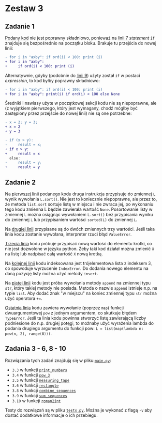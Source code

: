# Zestaw 3

## Zadanie 1

[Podany kod](./1.py) nie jest poprawny składniowo, ponieważ na [linii 7](./1.py#L7) *statement* `if` znajduje się bezpośrednio na początku bloku.
Brakuje tu przejścia do nowej linii:

```diff
- for i in "axby": if ord(i) < 100: print (i)
+ for i in "axby":
+     if ord(i) < 100: print (i)
```

Alternatywnie, gdyby (podobnie do [linii 9](./1.py#L9)) użyty został `if` w postaci *expression*, to kod byłby poprawny składniowo:

```diff
- for i in "axby": if ord(i) < 100: print (i)
+ for i in "axby": print(i) if ord(i) < 100 else None
```

Średniki i nawiasy użyte w początkowej sekcji kodu nie są niepoprawne, ale (z wyjątkiem pierwszego, który jest wymagany, chodź mógłby być zastępiony przez przejście do nowej linii) nie są one potrzebne:

```diff
- x = 2; y = 3;
+ x = 2
+ y = 3

- if (x > y):
-     result = x;
+ if x > y:
+     result = x
  else:
-     result = y;
+     result = y
```

## Zadanie 2

Na [pierwszej linii](2.py#L1) podanego kodu druga instrukcja przypisuje do zmiennej `L` wynik wywołania `L.sort()`.
Nie jest to koniecznie niepoprawne, ale przez to, że metoda `list.sort` sortuje listę w miejscu i nie zwraca jej, po wykonaniu tego kodu zmienna L będzie zawierała wartość `None`.
Posortowanie listy w zmiennej `L` można osiągnąc wywołaniem `L.sort()` bez przypisania wyniku do zmiennej `L` lub przypisaniem wartości `sorted(L)` do zmiennej `L`.

Na [drugiej linii](2.py#L2) przypisane są do dwóch zmiennych trzy wartości.
Jeśli taka linia kodu zostanie wywołana, interpreter rzuci błąd `ValueError`.

[Trzecia linia](2.py#L3) kodu próbuje przypisać nową wartość do elementu krotki, co nie jest dozwolone w języku python.
Żeby taki kod działał można zmienić `X` na listę lub nadpisać całą wartość `X` nową krotką.

Na [kolejnej linii](2.py#L4) kodu indeksowana jest trójelementowa lista z indeksem 3, co spowoduje wyrzucenie `IndexError`.
Do dodania nowego elementu na daną pozycję listy można użyć metody `insert`.

Na [piątej linii](2.py#L5) kodu jest próba wywołania metody `append` na zmiennej typu `str`, który takiej metody nie posiada.
Metoda o nazwie `append` istnieje n.p. na typie `list`.
Aby dodać znak "w miejscu" na koniec zmiennej typu `str` można użyć operatora `+=`.

[Ostatnia linia](2.py#L6) kodu zawiera wywołanie (poprzez `map`) funkcji dwuargumentowej `pow` z jednym argumentem, co skutkuje błędem `TypeError`.
Jeśli ta linia kodu powinna stworzyć listę zawierającą liczby podniesione do n.p. drugiej potęgi, to możnaby użyć wyrażenia lambda do podania drugiego argumentu do funkcji pow: `L = list(map(lambda n: pow(n, 2), range(8)))`.

## Zadania 3 - 6, 8 - 10

Rozwiązania tych zadań znajdują się w pliku [`main.py`](./main.py):

- `3.3` w funkcji [`print_numbers`](./main.py#L4-L11)
- `3.4` w funkcji [`pow_3`](./main.py#L14-L31)
- `3.5` w funkcji [`measuring_tape`](./main.py#L34-L46)
- `3.6` w funkcji [`rectangle`](./main.py#L49-L63)
- `3.8` w funkcji [`combine_sequences`](./main.py#L66-L105)
- `3.9` w funkcji [`sum_sequences`](./main.py#L108-L115)
- `3.10` w funkcji [`roman2int`](./main.py#L118-L237)

Testy do rozwiązań są w pliku [`tests.py`](./tests.py).
Można je wykonać z flagą `-v` aby dostać dodatkowe informacje o ich przebiegu.
